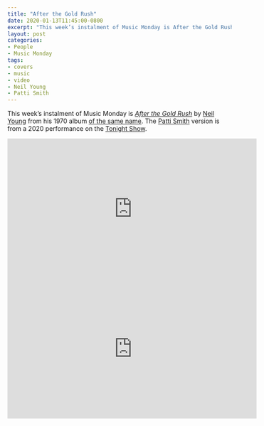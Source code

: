 ```yaml
---
title: "After the Gold Rush"
date: 2020-01-13T11:45:00-0800
excerpt: "This week’s instalment of Music Monday is After the Gold Rush. The 1970 Neil Young original and a 2020 cover by Patti Smith."
layout: post
categories:
- People
- Music Monday
tags:
- covers
- music
- video
- Neil Young
- Patti Smith
---
```

This week’s instalment of Music Monday is [_After the Gold Rush_](https://en.wikipedia.org/wiki/After_the_Gold_Rush_(song)) by
[Neil Young](http://neilyoung.com/) from his 1970 album [of the same name](https://en.wikipedia.org/wiki/After_the_Gold_Rush). The [Patti Smith](http://pattismith.net/)
version is from a 2020 performance on the [Tonight Show](https://www.nbc.com/the-tonight-show).

<div class="video-container">
<iframe width="560" height="315" src="https://www.youtube.com/embed/gGEhbRvfNS4" frameborder="0" allowfullscreen title="Video: After the Gold Rush by Neil Young"></iframe>
</div>

<div class="video-container">
<iframe width="560" height="315" src="https://www.youtube.com/embed/XfeIk5XKnf8" frameborder="0" allowfullscreen title="Video: After the Gold Rush by Patti Smith"></iframe>
</div>
